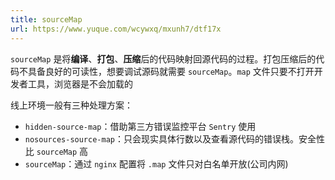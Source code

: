 ```yaml
---
title: sourceMap
url: https://www.yuque.com/wcywxq/mxunh7/dtf17x
---
```


`sourceMap` 是将**编译**、**打包**、**压缩**后的代码映射回源代码的过程。打包压缩后的代码不具备良好的可读性，想要调试源码就需要 `sourceMap`。`map` 文件只要不打开开发者工具，浏览器是不会加载的

线上环境一般有三种处理方案：

- `hidden-source-map`：借助第三方错误监控平台 `Sentry` 使用
- `nosources-source-map`：只会现实具体行数以及查看源代码的错误栈。安全性比 `sourceMap` 高
- `sourceMap`：通过 `nginx` 配置将 `.map` 文件只对白名单开放(公司内网)
